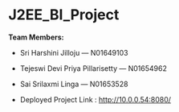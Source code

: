 # J2EE_BI_Project

**Team Members:**

- Sri Harshini Jilloju — N01649103  
- Tejeswi Devi Priya Pillarisetty — N01654962  
- Sai Srilaxmi Linga — N01653528

- Deployed Project Link : http://10.0.0.54:8080/
